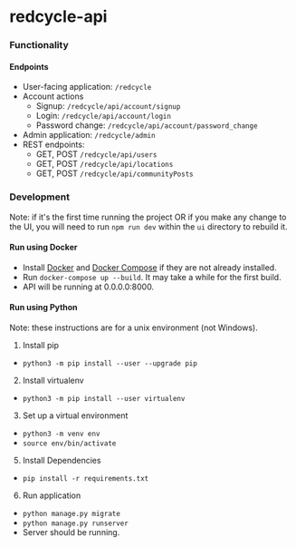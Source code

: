 # redcycle-api

### Functionality

#### Endpoints
* User-facing application: `/redcycle`
* Account actions
  * Signup: `/redcycle/api/account/signup`
  * Login: `/redcycle/api/account/login`
  * Password change: `/redcycle/api/account/password_change`
* Admin application: `/redcycle/admin`
* REST endpoints:
  * GET, POST `/redcycle/api/users`
  * GET, POST `/redcycle/api/locations`
  * GET, POST `/redcycle/api/communityPosts`

### Development
Note: if it's the first time running the project OR if you make any change to the UI, you will need to run `npm run dev` within the `ui` directory to rebuild it.

#### Run using Docker
* Install [Docker](https://docs.docker.com/get-docker/) and [Docker Compose](https://docs.docker.com/compose/install/) if they are not already installed.
* Run `docker-compose up --build`. It may take a while for the first build. 
* API will be running at 0.0.0.0:8000.

#### Run using Python
Note: these instructions are for a unix environment (not Windows).

1) Install pip
* `python3 -m pip install --user --upgrade pip`

2) Install virtualenv
* `python3 -m pip install --user virtualenv`

3) Set up a virtual environment
* `python3 -m venv env`
* `source env/bin/activate`

5) Install Dependencies
* `pip install -r requirements.txt`

6) Run application
* `python manage.py migrate`
* `python manage.py runserver`
* Server should be running.

